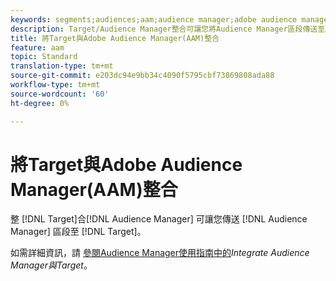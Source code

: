```yaml
---
keywords: segments;audiences;aam;audience manager;adobe audience manager;integrate;integration
description: Target/Audience Manager整合可讓您將Audience Manager區段傳送至Adobe Target
title: 將Target與Adobe Audience Manager(AAM)整合
feature: aam
topic: Standard
translation-type: tm+mt
source-git-commit: e203dc94e9bb34c4090f5795cbf73869808ada88
workflow-type: tm+mt
source-wordcount: '60'
ht-degree: 0%

---
```



# 將Target與Adobe Audience Manager(AAM)整合

整 [!DNL Target]合[!DNL Audience Manager] 可讓您傳送 [!DNL Audience Manager] 區段至 [!DNL Target]。

如需詳細資訊，請 [參閱Audience Manager使用指南中的](https://docs.adobe.com/content/help/en/audience-manager/user-guide/implementation-integration-guides/integration-other-solutions/aam-target-integration.html)*Integrate Audience Manager與Target*。

